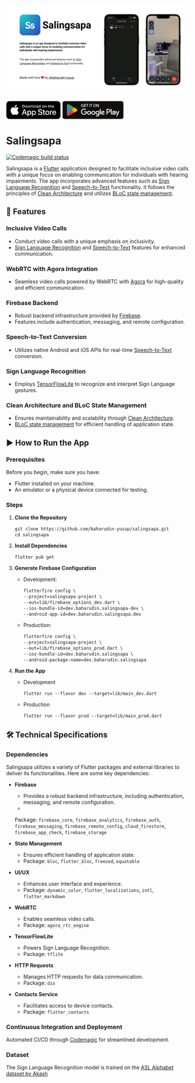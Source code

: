 ![App Banner](docs/images/app-banner.png)

<a href='https://apps.apple.com/app/salingsapa/id6447261524'><img alt='Get it on Google Play' src='docs/icons/app-store-badge.svg' style="width: auto; height: 50px;"/></a>
<a href='https://play.google.com/store/apps/details?id=dev.baharudin.salingsapa&pcampaignid=pcampaignidMKT-Other-global-all-co-prtnr-py-PartBadge-Mar2515-1'><img alt='Get it on Google Play' src='docs/icons/google-play-badge.svg' style="width: auto; height: 50px;"/></a>

# Salingsapa

[![Codemagic build status](https://api.codemagic.io/apps/642645586c092f62d7cd27b1/642c4ec2aac5ee7954a0bf2e/status_badge.svg)](https://codemagic.io/apps/642645586c092f62d7cd27b1/642c4ec2aac5ee7954a0bf2e/latest_build)

Salingsapa is a [Flutter](https://flutter.dev) application designed to facilitate inclusive video
calls with a unique focus
on enabling communication for individuals with hearing impairments. The app incorporates advanced
features such
as [Sign Language Recognition](https://en.wikipedia.org/wiki/Sign_language_recognition)
and [Speech-to-Text](https://aws.amazon.com/what-is/speech-to-text/) functionality. It follows the
principles
of [Clean Architecture](https://blog.cleancoder.com/uncle-bob/2012/08/13/the-clean-architecture.html)
and utilizes [BLoC state management](https://bloclibrary.dev/).

## 🚀 Features

### Inclusive Video Calls

- Conduct video calls with a unique emphasis on inclusivity.
- [Sign Language Recognition](https://en.wikipedia.org/wiki/Sign_language_recognition)
  and [Speech-to-Text](https://aws.amazon.com/what-is/speech-to-text/) features for enhanced
  communication.

### WebRTC with Agora Integration

- Seamless video calls powered by WebRTC with [Agora](https://www.agora.io/en/) for high-quality and
  efficient communication.

### Firebase Backend

- Robust backend infrastructure provided by [Firebase](https://firebase.google.com/).
- Features include authentication, messaging, and remote configuration.

### Speech-to-Text Conversion

- Utilizes native Android and iOS APIs for
  real-time [Speech-to-Text](https://aws.amazon.com/what-is/speech-to-text/) conversion.

### Sign Language Recognition

- Employs [TensorFlowLite](https://www.tensorflow.org/lite) to recognize and interpret Sign Language
  gestures.

### Clean Architecture and BLoC State Management

- Ensures maintainability and scalability
  through [Clean Architecture](https://blog.cleancoder.com/uncle-bob/2012/08/13/the-clean-architecture.html).
- [BLoC state management](https://bloclibrary.dev/) for efficient handling of application state.

## ▶️ How to Run the App

### Prerequisites

Before you begin, make sure you have:

- Flutter installed on your machine.
- An emulator or a physical device connected for testing.

### Steps

1. **Clone the Repository**
   ```shell
   git clone https://github.com/baharudin-yusup/salingsapa.git
   cd salingsapa
   ```

2. **Install Dependencies**
   ```shell
   flutter pub get
   ```

3. **Generate Firebase Configuration**
    - Development:
      ```shell
      flutterfire config \
      --project=salingsapa-project \
      --out=lib/firebase_options_dev.dart \
      --ios-bundle-id=dev.baharudin.salingsapa-dev \
      --android-app-id=dev.baharudin.salingsapa.dev
      ```
    - Production:
      ```shell
      flutterfire config \
      --project=salingsapa-project \
      --out=lib/firebase_options_prod.dart \
      --ios-bundle-id=dev.baharudin.salingsapa \
      --android-package-name=dev.baharudin.salingsapa
      ```

4. **Run the App**
    - Development
      ```shell
      flutter run --flavor dev --target=lib/main_dev.dart
      ```
    - Production
      ```shell
      flutter run --flavor prod --target=lib/main_prod.dart
      ```

## 🛠️ Technical Specifications

### Dependencies

Salingsapa utilizes a variety of Flutter packages and external libraries to deliver its
functionalities. Here are some key dependencies:

- **Firebase**
    - Provides a robust backend infrastructure, including authentication, messaging, and remote
      configuration.
    -
  Package: `firebase_core`, `firebase_analytics`, `firebase_auth`, `firebase_messaging`, `firebase_remote_config`, `cloud_firestore`, `firebase_app_check`, `firebase_storage`

- **State Management**
    - Ensures efficient handling of application state.
    - Package: `bloc`, `flutter_bloc`, `freezed`, `equatable`

- **UI/UX**
    - Enhances user interface and experience.
    - Package: `dynamic_color`, `flutter_localizations`, `intl`, `flutter_markdown`

- **WebRTC**
    - Enables seamless video calls.
    - Package: `agora_rtc_engine`

- **TensorFlowLite**
    - Powers Sign Language Recognition.
    - Package: `tflite`

- **HTTP Requests**
    - Manages HTTP requests for data communication.
    - Package: `dio`

- **Contacts Service**
    - Facilitates access to device contacts.
    - Package: `flutter_contacts`

### Continuous Integration and Deployment

Automated CI/CD through [Codemagic](https://codemagic.io/) for
streamlined development.

### Dataset

The Sign Language Recognition model is trained on
the [ASL Alphabet dataset by Akash](https://www.kaggle.com/datasets/grassknoted/asl-alphabet/data)